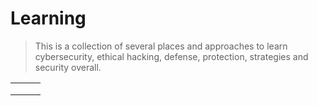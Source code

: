 # Learning

> This is a collection of several places and approaches to learn cybersecurity, ethical hacking, defense, protection, strategies and security overall.

|   |   |   |
|---|---|---|
|   |   |   |
|   |   |   |
|   |   |   |
